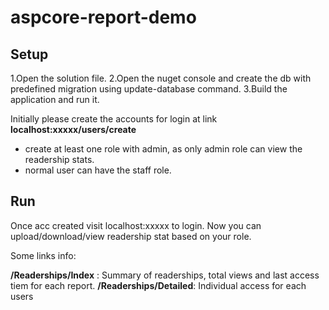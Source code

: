 # aspcore-report-demo

## Setup
1.Open the solution file.
2.Open the nuget console and create the db with predefined migration using update-database command.
3.Build the application and run it.

Initially please create the accounts for login at link **localhost:xxxxx/users/create** 
  - create at least one role with admin, as only admin role can view the readership stats.
  - normal user can have the staff role.
  
## Run  
Once acc created visit localhost:xxxxx to login.
Now you can upload/download/view readership stat based on your role.
 
Some links info:
 
 __/Readerships/Index__ : Summary of readerships, total views and last access tiem for each report.
 __/Readerships/Detailed__: Individual access for each users
 
 


